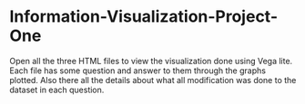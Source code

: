 # Information-Visualization-Project-One

Open all the three HTML files to view the visualization done using Vega lite. Each file has some question and answer to them through the graphs plotted.
Also there all the details about what all modification was done to the dataset in each question.
